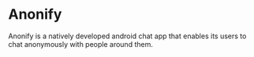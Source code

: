 # Anonify
Anonify is a natively developed android chat app that enables its users to chat anonymously with people around them.
